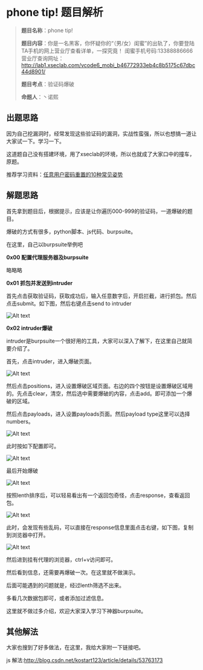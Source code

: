 # phone tip! 题目解析

> **题目名称**：phone tip!
>
> **题目内容**：你是一名黑客，你怀疑你的“（男/女）闺蜜”的出轨了，你要登陆TA手机的网上营业厅查看详单，一探究竟！
> 闺蜜手机号码:13388886666
> 营业厅查询网址：http://lab1.xseclab.com/vcode6_mobi_b46772933eb4c8b5175c67dbc44d8901/
>
> **题目考点**：验证码爆破
>
> **命题人**：丶诺熙

## 出题思路

因为自己挖漏洞时，经常发现这些验证码的漏洞，实战性蛮强，所以也想搞一道让大家试一下。学习一下。

这道题自己没有搭建环境，用了xseclab的环境，所以也就成了大家口中的撞车，原题。


推荐学习资料：[任意用户密码重置的10种常见姿势](https://www.ichunqiu.com/course/59049)

## 解题思路

首先拿到题目后，根据提示，应该是让你遍历000-999的验证码，一道爆破的题目。

爆破的方式有很多，python脚本、js代码、burpsuite。

在这里，自己以burpsuite举例吧

**0x00 配置代理服务器及burpsuite**

略略略

**0x01 抓包并发送到intruder**

首先点击获取验证码，获取成功后，输入任意数字后，开启拦截，进行抓包。然后点击submit。如下图，然后右键点击send to intruder

![Alt text](../../img/web5.png)

**0x02 intruder爆破**

intruder是burpsuite一个很好用的工具，大家可以深入了解下，在这里自己就简要介绍了。

首先，点击intruder，进入爆破页面。

![Alt text](../../img/web6.png)

然后点击positions，进入设置爆破区域页面。右边的四个按钮是设置爆破区域用的。先点击clear，清空，然后选中需要爆破的内容，点击add。即可添加一个爆破的区域。

然后点击payloads，进入设置payloads页面。然后payload type这里可以选择numbers。

![Alt text](../../img/web7.png)

此时按如下配置即可。

![Alt text](../../img/web8.png)

最后开始爆破

![Alt text](../../img/web9.png)

按照lenth排序后，可以轻易看出有一个返回包奇怪，点击response，查看返回包。

![Alt text](../../img/web10.png)

此时，会发现有些乱码，可以直接在response信息里面点击右键，如下图，复制到浏览器中打开。

![Alt text](../../img/web11.png)


然后进到挂有代理的浏览器，ctrl+v访问即可。

然后看到信息，还需要再爆破一次。在这里就不做演示。

后面可能遇到的问题就是，经过lenth筛选不出来。

多看几次数据包即可，或者添加过滤信息。

这里就不做过多介绍，欢迎大家深入学习下神器burpsuite。



## 其他解法

大家也搜到了好多做法，在这里，我给大家附一下链接吧。

js 解法:http://blog.csdn.net/kostart123/article/details/53763173